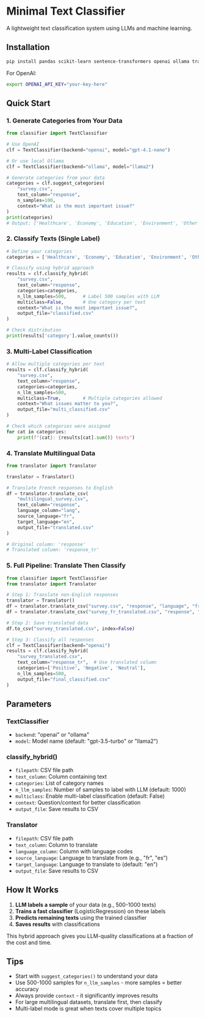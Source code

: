 # Minimal Text Classifier

A lightweight text classification system using LLMs and machine learning.

## Installation

```bash
pip install pandas scikit-learn sentence-transformers openai ollama transformers torch ipython
```

For OpenAI:
```bash
export OPENAI_API_KEY="your-key-here"
```

## Quick Start

### 1. Generate Categories from Your Data

```python
from classifier import TextClassifier

# Use OpenAI
clf = TextClassifier(backend="openai", model="gpt-4.1-nano")

# Or use local Ollama
clf = TextClassifier(backend="ollama", model="llama2")

# Generate categories from your data
categories = clf.suggest_categories(
    "survey.csv",
    text_column="response",
    n_samples=100,
    context="What is the most important issue?"
)
print(categories)
# Output: ['Healthcare', 'Economy', 'Education', 'Environment', 'Other']
```

### 2. Classify Texts (Single Label)

```python
# Define your categories
categories = ['Healthcare', 'Economy', 'Education', 'Environment', 'Other']

# Classify using hybrid approach
results = clf.classify_hybrid(
    "survey.csv",
    text_column="response",
    categories=categories,
    n_llm_samples=500,      # Label 500 samples with LLM
    multiclass=False,       # One category per text
    context="What is the most important issue?",
    output_file="classified.csv"
)

# Check distribution
print(results['category'].value_counts())
```

### 3. Multi-Label Classification

```python
# Allow multiple categories per text
results = clf.classify_hybrid(
    "survey.csv",
    text_column="response", 
    categories=categories,
    n_llm_samples=500,
    multiclass=True,        # Multiple categories allowed
    context="What issues matter to you?",
    output_file="multi_classified.csv"
)

# Check which categories were assigned
for cat in categories:
    print(f"{cat}: {results[cat].sum()} texts")
```

### 4. Translate Multilingual Data

```python
from translator import Translator

translator = Translator()

# Translate French responses to English
df = translator.translate_csv(
    "multilingual_survey.csv",
    text_column="response",
    language_column="lang",
    source_language="fr",
    target_language="en",
    output_file="translated.csv"
)

# Original column: 'response'
# Translated column: 'response_tr'
```

### 5. Full Pipeline: Translate Then Classify

```python
from classifier import TextClassifier
from translator import Translator

# Step 1: Translate non-English responses
translator = Translator()
df = translator.translate_csv("survey.csv", "response", "language", "fr", "en")
df = translator.translate_csv("survey_fr_translated.csv", "response", "language", "es", "en")

# Step 2: Save translated data
df.to_csv("survey_translated.csv", index=False)

# Step 3: Classify all responses
clf = TextClassifier(backend="openai")
results = clf.classify_hybrid(
    "survey_translated.csv",
    text_column="response_tr",  # Use translated column
    categories=['Positive', 'Negative', 'Neutral'],
    n_llm_samples=500,
    output_file="final_classified.csv"
)
```

## Parameters

### TextClassifier

- `backend`: "openai" or "ollama"
- `model`: Model name (default: "gpt-3.5-turbo" or "llama2")

### classify_hybrid()

- `filepath`: CSV file path
- `text_column`: Column containing text
- `categories`: List of category names  
- `n_llm_samples`: Number of samples to label with LLM (default: 1000)
- `multiclass`: Enable multi-label classification (default: False)
- `context`: Question/context for better classification
- `output_file`: Save results to CSV

### Translator

- `filepath`: CSV file path
- `text_column`: Column to translate
- `language_column`: Column with language codes
- `source_language`: Language to translate from (e.g., "fr", "es")
- `target_language`: Language to translate to (default: "en")
- `output_file`: Save results to CSV

## How It Works

1. **LLM labels a sample** of your data (e.g., 500-1000 texts)
2. **Trains a fast classifier** (LogisticRegression) on these labels
3. **Predicts remaining texts** using the trained classifier
4. **Saves results** with classifications

This hybrid approach gives you LLM-quality classifications at a fraction of the cost and time.

## Tips

- Start with `suggest_categories()` to understand your data
- Use 500-1000 samples for `n_llm_samples` - more samples = better accuracy
- Always provide `context` - it significantly improves results
- For large multilingual datasets, translate first, then classify
- Multi-label mode is great when texts cover multiple topics